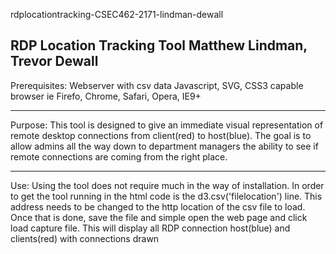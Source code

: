 rdplocationtracking-CSEC462-2171-lindman-dewall

RDP Location Tracking Tool
Matthew Lindman, Trevor Dewall
--------------------------------------------------

Prerequisites:
Webserver with csv data
Javascript, SVG, CSS3 capable browser ie Firefo, Chrome, Safari, Opera, IE9+

--------------------------------------------------

Purpose:
This tool is designed to give an immediate visual representation of remote desktop connections from client(red) to host(blue).
The goal is to allow admins all the way down to department managers the ability to see if remote connections are coming from the right place.

--------------------------------------------------

Use:
Using the tool does not require much in the way of installation.
In order to get the tool running in the html code is the d3.csv('filelocation') line.
This address needs to be changed to the http location of the csv file to load.
Once that is done, save the file and simple open the web page and click load capture file.
This will display all RDP connection host(blue) and clients(red) with connections drawn